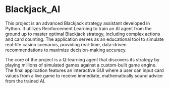 # Blackjack_AI
This project is an advanced Blackjack strategy assistant developed in Python. It utilizes Reinforcement Learning to train an AI agent from the ground up to master optimal Blackjack strategy, including complex actions and card counting. The application serves as an educational tool to simulate real-life casino scenarios, providing real-time, data-driven recommendations to maximize decision-making accuracy.

The core of the project is a Q-learning agent that discovers its strategy by playing millions of simulated games against a custom-built game engine. The final application features an interactive GUI where a user can input card values from a live game to receive immediate, mathematically sound advice from the trained AI.

